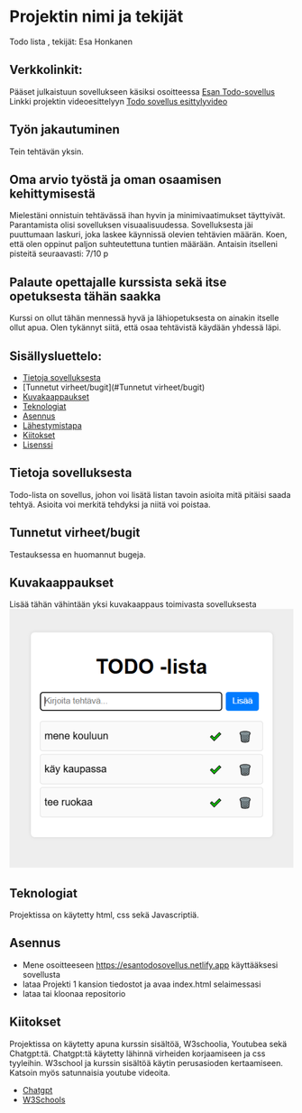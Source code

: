 # Projektin nimi ja tekijät
Todo lista , tekijät: Esa Honkanen

## Verkkolinkit:
Pääset julkaistuun sovellukseen käsiksi osoitteessa [Esan Todo-sovellus](https://esantodosovellus.netlify.app/)
Linkki projektin videoesittelyyn [Todo sovellus esittylyvideo](https://video.laurea.fi/media/Todo+sovellus+esittely/0_wbxskrpn)

## Työn jakautuminen 
Tein tehtävän yksin.

## Oma arvio työstä ja oman osaamisen kehittymisestä
Mielestäni onnistuin tehtävässä ihan hyvin ja minimivaatimukset täyttyivät.
Parantamista olisi sovelluksen visuaalisuudessa.
Sovelluksesta jäi puuttumaan laskuri, joka laskee käynnissä olevien tehtävien määrän.
Koen, että olen oppinut paljon suhteutettuna tuntien määrään.
Antaisin itselleni pisteitä seuraavasti: 7/10 p

## Palaute opettajalle kurssista sekä itse opetuksesta tähän saakka
Kurssi on ollut tähän mennessä hyvä ja lähiopetuksesta on ainakin itselle ollut apua. Olen tykännyt siitä, että osaa tehtävistä käydään yhdessä läpi.


## Sisällysluettelo:

- [Tietoja sovelluksesta](#tietoja-sovelluksesta)
- [Tunnetut virheet/bugit](#Tunnetut virheet/bugit)
- [Kuvakaappaukset](#kuvakaappaukset)
- [Teknologiat](#teknologiat)
- [Asennus](#asennus)
- [Lähestymistapa](#lähestymistapa)
- [Kiitokset](#kiitokset)
- [Lisenssi](#lisenssi)

## Tietoja sovelluksesta
Todo-lista on sovellus, johon voi lisätä listan tavoin asioita mitä pitäisi saada tehtyä. Asioita voi merkitä tehdyksi ja niitä voi poistaa.

## Tunnetut virheet/bugit
Testauksessa en huomannut bugeja.

## Kuvakaappaukset
Lisää tähän vähintään yksi kuvakaappaus toimivasta sovelluksesta  
![Todo-sovellus](images/Todo-sovellus.png)

## Teknologiat
Projektissa on käytetty html, css sekä Javascriptiä.

## Asennus 
- Mene osoitteeseen https://esantodosovellus.netlify.app käyttääksesi sovellusta
- lataa Projekti 1 kansion tiedostot ja avaa index.html selaimessasi  
- lataa tai kloonaa repositorio  


## Kiitokset
Projektissa on käytetty apuna kurssin sisältöä, W3schoolia, Youtubea sekä Chatgpt:tä. Chatgpt:tä käytetty lähinnä virheiden korjaamiseen ja css tyyleihin. W3school ja kurssin sisältöä käytin perusasioden kertaamiseen. Katsoin myös satunnaisia youtube videoita.  
- [Chatgpt](https://chatgpt.com)  
- [W3Schools](https://W3schools.com)